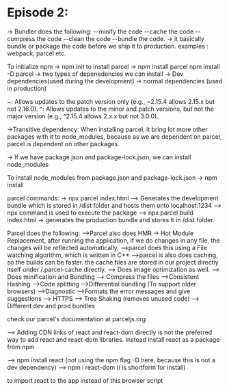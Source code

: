 # Episode 2:

-> Bundler does the following:
--minify the code
--cache the code
--compress the code
--clean the code
--bundle the code.
-> it basically bundle or package the code before we ship it to production.
examples : webpack, parcel etc.

To initialize npm -> npm init
to install parcel -> npm install parcel
npm install -D parcel
-> two types of depenedencies we can install
-> Dev dependencies(used during the development)
-> normal dependencies (used in production)

~: Allows updates to the patch version only (e.g., ~2.15.4 allows 2.15.x but not 2.16.0).
^: Allows updates to the minor and patch versions, but not the major version (e.g., ^2.15.4 allows 2.x.x but not 3.0.0).

->Transitive dependency: When installing parcel, it bring lot more other packages with it to node_modules, because as we are dependent on parcel, parcel is dependent on other packages.

-> If we have package.json and package-lock.json, we can install node_modules

To install node_modules from package.json and package-lock.json -> npm install

parcel commands:
-> npx parcel index.html --> Generates the development bundle which is stored in /dist folder and hosts them onto localhost:1234
--> npx command is used to execute the package
--> npx parcel build index.html -> generates the production bundle and stores it in /dist folder.

Parcel does the following:
-->Parcel also does HMR -> Hot Module Replacement, after running the application, if we do changes in any file, the changes will be reflected automatically.
-->parcel does this using a File watching algorithm, which is written in C++
-->parcel is also does caching, so the builds can be faster. the cache files are stored in our project directly itself under /.parcel-cache directly.
--> Does image optimization as well.
--> Does minification and Bundling
--> Compress the files
-->Consistent Hashing
-->Code splitting
-->Differential bundling (To support older browsers)
-->Diagnostic
-->Formats the error messages and give suggestions
--> HTTPS
--> Tree Shaking (removes unused code)
--> Different dev and prod bundles

check our parcel's documentation at parceljs.org

--> Adding CDN links of react and react-dom directly is not the preferred way to add react and react-dom libraries. Instead install react as a package from npm

--> npm install react (not using the npm flag -D here, because this is not a dev dependency)
--> npm i react-dom (i is shortform for install)

to import react to the app
instead of this browser script <script src = "./App.js"> this will throw error
@parcel/transformer-js: Browser scripts cannot have imports or exports.

we have to add like <script type = "module" src = "./App.js">

-->Browserslist:
we can add the following configuration in package.json

       "browserslist":[
       "last 3 versions"
      ]

      it makes sure that the application will run in the last 3 versions of all the browser and it may or may not work in the other older version.

      to know more about the coverage and query composition for browserslist visit : https://browserslist.dev/

---All the above things are done automatically by create react-app command, but these are the different packages that are used internally, which makes the react app faster by doing bundling and caching and etc.

Episode-3:Laying the foundation

--> Adding custom scripts in package.json to have shortforms of the commands.
"scripts": {
"start": "parcel index.html --open",
"build": "parcel build index.html",
"test": "jest"
},
Next time to start the application we can run npm run start or npm start instead of npx parcel index.html(note: npm without run can only be used for start)

React element => Object =>(when we render to DOM it becomes) HTML Element

Code snippet:
const heading = React.createElement("h1", {id: "heading"}, "Hello World from React");
const root = ReactDOM.createRoot(document.getElementById("root"));
root.render(heading);

render method will convert the heading object to HTML element and replace the root div content with it.

JSX:(read more about it)
-> JSX is not HTML in JS, it's like HTML and XML like syntax
-> JSX element => React Element => Object => HTML Element
const jsxHeading = <h1 id="Heading">Namste React using JSX</h1>

->JSX code is transpiled before it reaches the JS Engine, This is orchestrated by Parcel -> Uses Babel to convert the JSX code to what React understands(React.createElement in this example)

-> The attributes of JSX uses camelCase.
const jsxHeading = <h1 className="Heading" tabIndex="5">Namste React using JSX</h1>  
 //note:In HTML the attribute name in class, this is one such difference between JSX and HTML

-> Code which JS Engine can understand is EcmaScript(Javascript, JScript etc)

React Components:
-> Class Based component -> Old way of doing
-> Functional component -> New way of doing

React functional component: is just a function, which return JSX content

const HeadingComponent = () => {
return <h1>I am an Functional Component</h1>
}

-> Component variable name should always start with capital letter.

//This is how we render a component.
root.render(<HeadingComponent />)

-> You can use one component within another component. (This is called Component composition.)
JSX content in the end, is an React element (transpiled by Babel)

->we can write any JavaScript inside these brackets within the JSX.
-> So any function that returns a React element/JSX content is a functional component.
const HeadingComponent = () => (

<div id="container">
  {
    //we can write any JavaScript inside these brackets within the JSX.
    <h1>{number * 4}</h1>
  } 
  {jsxHeading}
 <Title />   
<h1 className="HeadingComponent">
    I am an Functional Component
</h1> 
</div>
);

-> So we can use react element inside the functional component and vice versa.
-> JSX also protects from cross site scripting attack. By sanitizing the ReactElement content.
-> React code is readable because of JSX
-> We can use Java script within the JSX, because of Babel

# Episode:4 -> Talk is cheap, show me the code:

-> Passing props to functional component is like passing arguments to a function.

-> config driven UI
-> whenever you are looping using map, give a key.
-> not using keys (not acceptable) <<<<<< index as key(use as last resort) <<<<<<<<<<<< unique id (best practice)

# Episode:5-> Let's Get Hooked.

->Best practice is to have each component in a different file with the component as filename.

->Before importing the component to App.js, the component should be exported.
-> By default we can only export one thing from one file, to export multiple things from one file, we have to use named export.
-> for importing a default export we dont need {}, but for importing a named export we need {}

- named export : export const CDN_URL = "https://media-assets.swiggy.com/swiggy/image/upload/fl_lossy,f_auto,q_auto,w_660/";

- importing a named export : import {LOGO_URL} from "../utils/constants";

-> so,There are two types of export and import. - Default Export/Import
export default Component;
import Component from "path" - Named Export/Import
export const Component;
import { Component } from "path"

# React Hooks

(Normal JS utility functions written by facebook developers.)

- useState() -> used to create Superpowerful state variable in react.
- useEffect()

Creating a normal JS Variable

- const listOfResturants = [];
  Creating a state variable
- const [listOfRestaurants,setListOfRestaurants] = useState([]);
  - we will be looping over the listOfResturants and update/modify we have to update to setListofRestaurants.
  - As soon as the state variabe is update (i.e by setting new values to setListofRestaurants), react re-renders the component.

# React is good at DOM manipulations

-> React uses Reconciliation Algorithm(Also called as React Fiber)
-> Virtual DOM is a representation of the actual DOM.
-> React uses DIFF algorithm to find the difference between old virtual dom and the new virtual dom

# React Fiber:

React Fiber Explanation
What is React Fiber?

- Acomplete rewrite of React's core algorithm
- Introduced in React 16
- Internal implementation of React's reconciliation algorithm
  Key Features
- Incremental Rendering
- Splits rendering work into chunks
- Can pause, resume, and prioritize rendering tasks
  Priority Levels
- Different types of updates get different priority:
- High: User interactions (clicks, input)
- Low: Data updates, network responses
  Main Concepts
- Reconciliation: Process of updating the DOM
- Work Units: Smallest units of work
- Virtual DOM: Tree of React elements
- Fiber Tree: Internal representation of component tree
  Benefits
- Better Performance
- Smoother animations
- Responsive user input
- Efficient background updates
  Concurrent Features
- Suspense
- Concurrent Mode
- Time Slicing

# Chapter-06: Exploring the world.

Better API approach for React:
page loads -> Render -> API call -> Render

-> useEffect Hook:
useEffect(CallbackFunction, Dependency Array);
-> useEffect's-> callBackFunction will be called after the component renders

    useEffect(() => {
      fetchData();
     },[] );

-> fetch() is a super function given by the browsers.
fetch() method returns a promise
-> Two ways to resolve a promise
-> using .then and .catch (traditional way)
-> Async await (Newer and better approach.)

# CORS -> Cross Origin Request Sharing

Browsers don't allow websites on one url to request data from different url.(Read more about it.)

# Latest UI Standard.

-> Shimmer UI -> components loads -> Render Shimmer UI (skeleton) -> API -> Render with API data.

# Conditional Rendering.

-> Rendering based on a conditon is called condtional rendering.

    if(listOfRestaurants.length === 0) {
    return (
      <div className="loading">
        <Shimmer />
      </div>
    );

}

# useState rendering

export const Header = () => {
const [btnNameReact, setBtnNameReact] = useState("Login");  
 <button className="login"
onClick={() =>{
setBtnNameReact("Logout");
console.log("Login button clicked :: " + btnNameReact);
}} >{btnNameReact}</button>

    }
    Question: How are we allowed to change the value of btnNameReact, even though it is a const variable.
    ANS: when setBtnNameReact("Logout") is called, react keeps track on this value and re-renders the Header component(by just calling the header component).when the component is rendering, it creates a new instance of btnNameReact with the updated value.

# So whenever state variable updated, react triggers a reconciliation cycle(Re Renders the component)

# Episode 07 : Finding the path.

# useEffect hook:

-> useEffect without dependency array, will be called everytime the component is rendered.
-> useEffect with empty dependency array, will be called only on initial render (just once).
-> useEffect with dependency arrray [btnNameReact], will be called after the initial render and when [btnNameReact] is updated.

# useState hook:

Best Practices:
-> Never create useState hook outside the functional component.
-> write your state variable at the top of the component.
-> Don't create state variable inside of IF conditon.
-> Don;t create state variable inside loops.
-> Don't create state variable inside functions. Just create them at top level of your component, make sure they are the first lines in your component.

# Routing

# React Router

    Install command: npm install react-router-dom

To use routing, we need to create routing configuration.
-> Import createBrowserRouter from "react-router-dom"
-> using createBrowserRouter create the routing configuration.
const appRouter = createBrowserRouter([
{
path: "/",
element: <AppLayout />
},
{
path: "/about",
element: <About />
}
])

-> To provide the routing configuration to the app, we need another compoment. - import { RouterProvider } from "react-router-dom". - Then render the RouterProvider instead of the mainComponent.
root.render(<RouterProvider router={appRouter}/>)

To learn more abour React Router and check for options other that createBrowserRouter visit: https://reactrouter.com/home

#### rafc is a shortcut to create boiler code of the functional component.

# useRouteError hook by "react-router-dom"

note: hook name starts with use, it is the naming convention react follows
-> to use it, import in your error page component.
const err = useRouteError();
the returned err object will have the additional information about the error.

     const appRouter = createBrowserRouter([
     {
        path: "/",
        element: <AppLayout />,
        errorElement: <Error />
    },
     ])

      # Child Routes

      const appRouter = createBrowserRouter([
      {
        path: "/",
        element: <AppLayout />,
        children: [
          {
            path: "/",
            element: <Body />,
          },
          {
            path: "/about",
            element: <About />,
          },
          {
            path: "/contact",
            element: <Contact />,
          },
          ],
          errorElement: <Error />,
          },
      ]);

-> To use the child routes, we can use the Outlet component from react-router-dom.

const AppLayout = () => {
return (

<div className="app">
  <Header />
  <Outlet />
</div>
);
};
-> Now based on the child path, <Outlet /> will be replaced by the child element.

# Link component, from React-Router-DOM

-> Don't use anchor tag <a href= "/about"> About us</a>, since it loads the entire page, including the header component.

  <Link to="/contact">Contact Us</Link>

-> Link is a wrapper on <a> tag, the link component internally uses <a>.

# React apps are Single page applications, because we are just interchanging the compoents instead of load a new page.

# Types of Routing in Web Apps.

- Client Side Routing
  React uses Client side routing, because we won't be making network call to switch between pages. Since all components are loaded at the start, going to a different page is nothing but switching to that component.
- Server side Routing
  Earlier days when using <a> tags, when we switch to a page, we are making a network call to get that page's information from server and load/render on the page.

# Episode-08: Let's Get Classy

Eventhough class based components is an old way of creating components in react, compared to the functional components,
understanding it helps us to understand the inner working of react better.

-> Class component is a regular javaScript class, that has a render method, which return's the JSX content.

import React from "react";
class UserClass extends React.Component {
render() {
return (
//JSX content
);
}
}
export default UserClass;

# Recieving Props:

# Class component:

- use a construction and call super inside the constructor.
  constructor(props) {
  super(props);
  console.log(props);
  }

- if we don't class the super method, and refer to props using this (this.props.name), the following error will be thrown.
  ReferenceError: Must call super constructor in derived class before accessing 'this' or returning from derived constructor.
  (Read more about it.)

# Functional component:

const User = (props) => {
return (

<h1>{props.user}</h1>
);
}

# Creating state variables:

# Functional component:

- import useState hook.
  const [count] = useState(0);

To access it inside return()

   <h1>Count : {count} </h1>

# Class based component:

constructor(props) {
super(props);
this.state = {
count: 0,
count1: 1,
count2: 2
};
}

To access it inside the return() of render():

  <h1>Count : {this.state.count} </h1>

# this.state is an object that will hold all the state variables, so we can multiple state variable at the same place, rather than using useState hook, where we will be calling useState() hook for each state variable creation.

# # Never update the state variable directly

## Updating the class component state variable.

    <button
      onClick={() => {
      this.setState({
      count: this.state.count + 1,
    });
    }} >
      Increment
      </button>

# even if the state object has multiple state variable in it, when updating using setState, we can just give the variables we want to update, the other state variable are not effected.

# ComponentDidMount method in class based component is similar to useEffect hook in functional component.

componentDidMount() {
console.log("Child compoment Did mount.");
}

# refer this for the diagram : [text](https://projects.wojtekmaj.pl/react-lifecycle-methods-diagram/)

# lifecycle happens in two phases:

          -> Render phase : constructor() -> render()
          -> Commit phase : React updates DOM and refs -> (componentDidMount / componentDidUpdate / componentWillUnMount)

# React optimizes, it will batch the render phase of the child components and then batches the commit phase of the child components.

# Since the DOM manipulation is a costly/slow process, react renders all the child components at once, where it will generate the virtual dom, render happens very fast and the diff is identified. it then do the commit phase(DOM manipulation) for all at once.

Parent Constructor
About.js:16 Parent Render
UserClass.js:10 P.V.J.Raju (Class)Child Constructor
UserClass.js:19 Child render
UserClass.js:10 P.V.J.Raju2 (Class)Child Constructor
UserClass.js:19 Child render
UserClass.js:14 P.V.J.Raju (Class)Child compoment Did mount.
UserClass.js:14 P.V.J.Raju2 (Class)Child compoment Did mount.
About.js:12 Parent component did mount.
